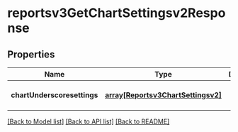 # reportsv3GetChartSettingsv2Response

## Properties
Name | Type | Description | Notes
------------ | ------------- | ------------- | -------------
**chartUnderscoresettings** | [**array[Reportsv3ChartSettingsv2]**](Reportsv3ChartSettingsv2.md) |  | [optional] [default to null]

[[Back to Model list]](../README.md#documentation-for-models) [[Back to API list]](../README.md#documentation-for-api-endpoints) [[Back to README]](../README.md)



